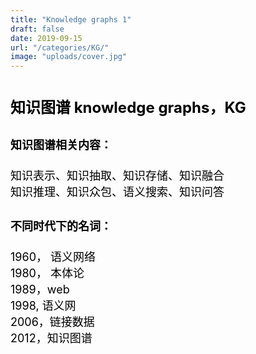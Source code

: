 ```yaml
---
title: "Knowledge graphs 1"
draft: false
date: 2019-09-15
url: "/categories/KG/"
image: "uploads/cover.jpg"
---
```

# <font color=#000000 size=5 >知识图谱  knowledge graphs，KG</font>
## <font color=#000000 size=4 >知识图谱相关内容：</font>
### <font color=#000000 size=4 >
知识表示、知识抽取、知识存储、知识融合  
知识推理、知识众包、语义搜索、知识问答  
</font>
## <font color=#000000 size=4 >不同时代下的名词：</font>
### <font color=#000000 size=4>
1960， 语义网络  
1980， 本体论  
1989，web  
1998, 语义网  
2006，链接数据  
2012，知识图谱  </font>

